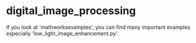 # digital_image_processing
If you look at 'mathworksexamples', you can find many important examples especially 'low_light_image_enhancement.py'.
